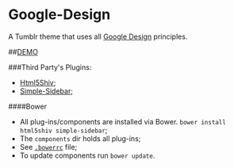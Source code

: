 Google-Design
=============

A Tumblr theme that uses all [Google Design](http://www.google.com/design) principles.

##[DEMO](http://googledesign.tumblr.com)

###Third Party's Plugins:

* [Html5Shiv](https://github.com/aFarkas/html5shiv]);
* [Simple-Sidebar](https://github.com/dcdeiv/simple-sidebar);

####Bower
* All plug-ins/components are installed via Bower. `bower install html5shiv simple-sidebar`;
* The `components` dir holds all plug-ins;
* See [`.bowerrc`](.bowerrc) file;
* To update components run `bower update`.
